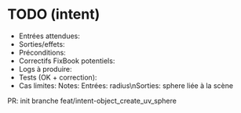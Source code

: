﻿# TODO (intent)
- Entrées attendues:
- Sorties/effets:
- Préconditions:
- Correctifs FixBook potentiels:
- Logs à produire:
- Tests (OK + correction):
- Cas limites:
Notes: Entrées: radius\nSorties: sphere liée à la scène

PR: init branche feat/intent-object_create_uv_sphere
